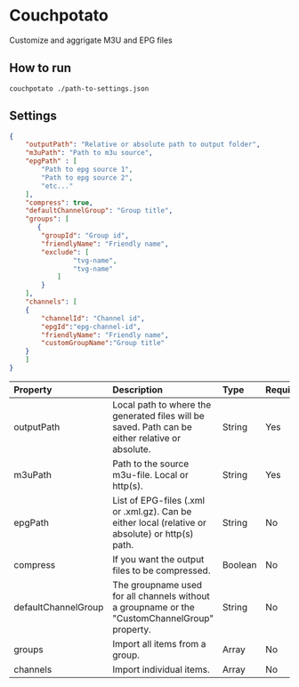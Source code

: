 # Couchpotato
Customize and aggrigate M3U and EPG files

## How to run
```
couchpotato ./path-to-settings.json
```

## Settings
```json
{
    "outputPath": "Relative or absolute path to output folder",
    "m3uPath": "Path to m3u source",
    "epgPath" : [
        "Path to epg source 1",
        "Path to epg source 2",
        "etc..."
    ],
    "compress": true,
    "defaultChannelGroup": "Group title",
    "groups": [
       {
        "groupId": "Group id",
        "friendlyName": "Friendly name",
        "exclude": [
                "tvg-name",
                "tvg-name"
            ]
        }
    ],
    "channels": [
    {
        "channelId": "Channel id",
        "epgId":"epg-channel-id",
        "friendlyName": "Friendly name",
        "customGroupName":"Group title"
    }
    ]
}
````

| Property | Description | Type | Required |
| :------------- | :------------- |:------------- |:------------- |
| outputPath | Local path to where the generated files will be saved. Path can be either relative or absolute. | String | Yes |
| m3uPath | Path to the source m3u-file. Local or http(s). | String | Yes |
| epgPath | List of EPG-files (.xml or .xml.gz). Can be either local (relative or absolute) or http(s) path.| String | No |
| compress | If you want the output files to be compressed. | Boolean | No |
| defaultChannelGroup | The groupname used for all channels without a groupname or the "CustomChannelGroup" property. | String | No |
| groups | Import all items from a group. | Array | No |
| channels | Import individual items. | Array | No |

